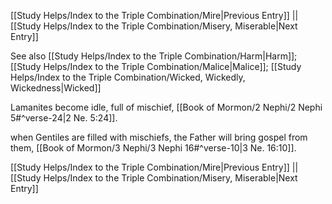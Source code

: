 [[Study Helps/Index to the Triple Combination/Mire|Previous Entry]]  ||  [[Study Helps/Index to the Triple Combination/Misery, Miserable|Next Entry]]

 See also [[Study Helps/Index to the Triple Combination/Harm|Harm]]; [[Study Helps/Index to the Triple Combination/Malice|Malice]]; [[Study Helps/Index to the Triple Combination/Wicked, Wickedly, Wickedness|Wicked]]

 Lamanites become idle, full of mischief, [[Book of Mormon/2 Nephi/2 Nephi 5#^verse-24|2 Ne. 5:24]].

 when Gentiles are filled with mischiefs, the Father will bring gospel from them, [[Book of Mormon/3 Nephi/3 Nephi 16#^verse-10|3 Ne. 16:10]].

[[Study Helps/Index to the Triple Combination/Mire|Previous Entry]]  ||  [[Study Helps/Index to the Triple Combination/Misery, Miserable|Next Entry]]